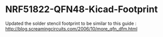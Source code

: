 # NRF51822-QFN48-Kicad-Footprint

Updated the solder stencil footprint to be similar to this guide : http://blog.screamingcircuits.com/2006/10/more_qfn_dfm.html
